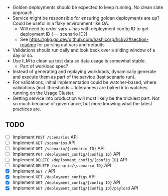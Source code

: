 - Golden deployments should be expected to keep running. No clean slate approach.
- Service might be responsible for ensuring golden deployments are up? Could be useful in a flaky environment like QA.
  - Will need to order vars + has with deployment config ID to get deployment ID (== scenario ID?)
  - See https://pkg.go.dev/github.com/hashicorp/hcl/v2#section-readme for parsing out vars and defaults
- Validations should run daily and look back over a sliding window of a day or so.
- Use ILM to clean up test data so data usage is somewhat stable.
  - Part of workload spec?  
- Instead of generating and replaying workloads, dynamically generate and execute them as part of the service (test scenario run).
- For validations, initial implementation could be watcher-based, where validations (incl. thresholds + tolerances) are baked into watches running on the Usage Cluster.
- Getting service into production will most likely be the trickiest part. Not so much because of governance, but more knowing what the latest practices are.

## TODO
- [ ] Implement `POST /scenarios` API
- [ ] Implement `GET /scenarios` API
- [ ] Implement `GET /scenario/{scenario ID}` API
- [ ] Implement `PUT /deployment_config/{config ID}` API
- [ ] Implement `DELETE /deployment_config/{config ID}` API
- [ ] Implement `DELETE /scenario/{scenario ID}` API
- [x] Implement `GET /` API
- [x] Implement `GET /deployment_configs` API
- [x] Implement `GET /deployment_config/{config ID}` API
- [x] Implement `GET /deployment_config/{config ID}/payload` API
